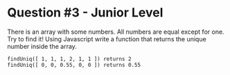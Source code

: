 # Question #3 - Junior Level
There is an array with some numbers. All numbers are equal except for one. Try to find
it! Using Javascript write a function that returns the unique number inside the array.
```
findUniq([ 1, 1, 1, 2, 1, 1 ]) returns 2
findUniq([ 0, 0, 0.55, 0, 0 ]) returns 0.55
```
